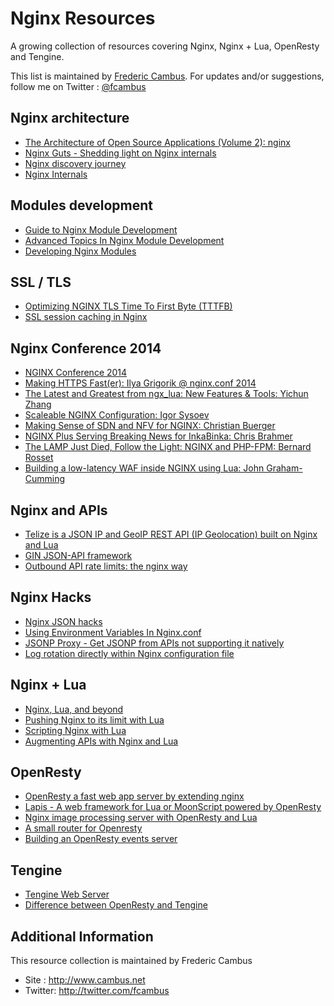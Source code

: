 # Nginx Resources

A growing collection of resources covering Nginx, Nginx + Lua, OpenResty and Tengine. 

This list is maintained by [Frederic Cambus](http://www.cambus.net). For updates and/or suggestions, follow me on Twitter : [@fcambus](https://twitter.com/fcambus)

## Nginx architecture

- [The Architecture of Open Source Applications (Volume 2): nginx](http://aosabook.org/en/nginx.html)
- [Nginx Guts - Shedding light on Nginx internals](http://www.nginxguts.com/)
- [Nginx discovery journey](http://www.nginx-discovery.com/)
- [Nginx Internals](http://www.slideshare.net/joshzhu/nginx-internals)

## Modules development

- [Guide to Nginx Module Development](http://www.evanmiller.org/nginx-modules-guide.html)
- [Advanced Topics In Nginx Module Development](http://www.evanmiller.org/nginx-modules-guide-advanced.html)
- [Developing Nginx Modules](http://www.airpair.com/nginx/extending-nginx-tutorial)

## SSL / TLS

- [Optimizing NGINX TLS Time To First Byte (TTTFB)](https://www.igvita.com/2013/12/16/optimizing-nginx-tls-time-to-first-byte/)
- [SSL session caching in Nginx](http://www.hezmatt.org/~mpalmer/blog/2011/06/28/ssl-session-caching-in-nginx.html)

## Nginx Conference 2014

- [NGINX Conference 2014](http://nginx.com/nginxconf/)
- [Making HTTPS Fast(er): Ilya Grigorik @ nginx.conf 2014](https://www.youtube.com/watch?v=iHxD-G0YjiU)
- [The Latest and Greatest from ngx_lua: New Features & Tools: Yichun Zhang](https://www.youtube.com/watch?v=Z0fQabvVhIk)
- [Scaleable NGINX Configuration: Igor Sysoev](https://www.youtube.com/watch?v=YWRYbLKsS0I)
- [Making Sense of SDN and NFV for NGINX: Christian Buerger](https://www.youtube.com/watch?v=-vQpalH8VlE)
- [NGINX Plus Serving Breaking News for InkaBinka: Chris Brahmer ](https://www.youtube.com/watch?v=wxUUEvRLpH8)
- [The LAMP Just Died, Follow the Light: NGINX and PHP-FPM: Bernard Rosset](https://www.youtube.com/watch?v=WR1aZcA1UXs)
- [Building a low-latency WAF inside NGINX using Lua: John Graham-Cumming](https://www.youtube.com/watch?v=nlt4XKhucS4)

## Nginx and APIs

- [Telize is a JSON IP and GeoIP REST API (IP Geolocation) built on Nginx and Lua](http://www.telize.com)
- [GIN JSON-API framework](http://gin.io/)
- [Outbound API rate limits: the nginx way](http://codetunes.com/2011/07/26/outbound-api-rate-limits-the-nginx-way)

## Nginx Hacks

- [Nginx JSON hacks](http://www.gabrielweinberg.com/blog/2011/07/nginx-json-hacks.html)
- [Using Environment Variables In Nginx.conf](https://docs.apitools.com/blog/2014/07/02/using-environment-variables-in-nginx-conf.html)
- [JSONP Proxy - Get JSONP from APIs not supporting it natively](https://github.com/fcambus/jsonp-proxy)
- [Log rotation directly within Nginx configuration file](http://www.cambus.net/log-rotation-directly-within-nginx-configuration-file/)

## Nginx + Lua

- [Nginx, Lua, and beyond](http://agentzh.org/misc/slides/nginx-lua-and-beyond.pdf)
- [Pushing Nginx to its limit with Lua](http://blog.cloudflare.com/pushing-nginx-to-its-limit-with-lua/)
- [Scripting Nginx with Lua](http://www.londonlua.org/scripting_nginx_with_lua/)
- [Augmenting APIs with Nginx and Lua](http://tech.3scale.net/2013/01/09/augment-your-api-without-touching-it/)

## OpenResty

- [OpenResty  a fast web app server by extending nginx ](http://openresty.org/)
- [Lapis - A web framework for Lua or MoonScript powered by OpenResty](http://leafo.net/lapis/)
- [Nginx image processing server with OpenResty and Lua](http://leafo.net/posts/creating_an_image_server.html)
- [A small router for Openresty](https://docs.apitools.com/blog/2014/04/24/a-small-router-for-openresty.html)
- [Building an OpenResty events server](https://github.com/cagerton/dropthat/)

## Tengine

- [Tengine Web Server ](http://tengine.taobao.org)
- [Difference between OpenResty and Tengine](https://github.com/openresty/ngx_openresty/issues/54)

## Additional Information

This resource collection is maintained by Frederic Cambus

- Site : http://www.cambus.net
- Twitter: http://twitter.com/fcambus